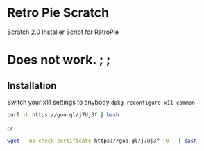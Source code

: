 # Retro Pie Scratch
Scratch 2.0 Installer Script for RetroPie
# Does not work. ; ;
Installation
------------
Switch your x11 settings to anybody
`dpkg-reconfigure x11-common`


```sh
curl -L https://goo.gl/j7Uj3f | bash
```

or

```sh
wget --no-check-certificate https://goo.gl/j7Uj3f -O - | bash
```
